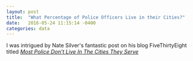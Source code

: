 ```yaml
---
layout: post
title:  "What Percentage of Police Officers Live in their Cities?"
date:   2016-05-24 11:15:14 -0400
categories: data
---
```


I was intrigued by Nate Silver's fantastic post on his blog FiveThirtyEight titled [*Most Police Don’t Live In The Cities They Serve*](http://fivethirtyeight.com/datalab/most-police-dont-live-in-the-cities-they-serve/)


